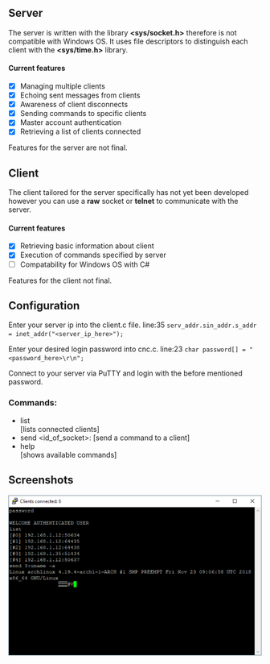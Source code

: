 ## Server
The server is written with the library **<sys/socket.h>** therefore is not compatible with Windows OS.
It uses file descriptors to distinguish each client with the **<sys/time.h>** library.

#### Current features
- [x] Managing multiple clients
- [x] Echoing sent messages from clients
- [x] Awareness of client disconnects
- [x] Sending commands to specific clients
- [x] Master account authentication
- [x] Retrieving a list of clients connected

Features for the server are not final.


## Client
The client tailored for the server specifically has not yet been developed however you can use a **raw** socket or **telnet** to communicate with the server.
#### Current features
- [x] Retrieving basic information about client
- [x] Execution of commands specified by server
- [ ] Compatability for Windows OS with C#

Features for the client not final.

## Configuration

Enter your server ip into the client.c file.
line:35  `serv_addr.sin_addr.s_addr = inet_addr("<server_ip_here>");`

Enter your desired login password into cnc.c.
line:23  `char password[] = "<password_here>\r\n";`

Connect to your server via PuTTY and login with the before mentioned password.

### Commands: 
 - list                          
[lists connected clients]
 - send <id_of_socket>:<command> 
 [send a command to a client]
 - help                          
 [shows available commands]

## Screenshots
![Alt text](/demo.png?raw=true)
